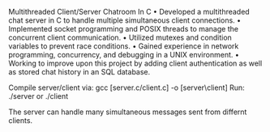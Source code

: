 Multithreaded Client/Server Chatroom In C
•	Developed a multithreaded chat server in C to handle multiple simultaneous client connections.
•	Implemented socket programming and POSIX threads to manage the concurrent client communication.
•	Utilized mutexes and condition variables to prevent race conditions.
•	Gained experience in network programming, concurrency, and debugging in a UNIX environment.
•	Working to improve upon this project by adding client authentication as well as stored chat history in an SQL database.

Compile server/client via: gcc [server.c/client.c] -o [server\client]
Run: ./server or ./client

The server can handle many simultaneous messages sent from differnt clients.
